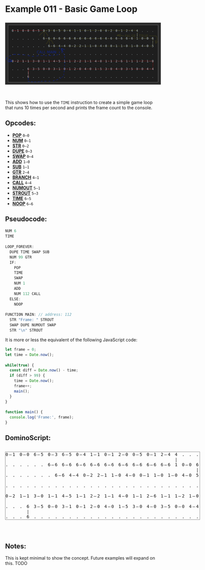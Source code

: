 Example 011 - Basic Game Loop
=======================================

<img style="margin: 0.5rem 0 2rem;" src="../docs/example-011-flow.png" alt="Dominos" width="900">

This shows how to use the `TIME` instruction to create a simple game loop that runs 10 times per second and prints the frame count to the console.
 
## Opcodes:
- [**POP**](../readme.md#pop) `0—0`
- [**NUM**](../readme.md#num) `0—1`
- [**STR**](../readme.md#str) `0—2`
- [**DUPE**](../readme.md#dupe) `0—3`
- [**SWAP**](../readme.md#swap) `0—4`
- [**ADD**](../readme.md#add) `1—0`
- [**SUB**](../readme.md#sub) `1—1`
- [**GTR**](../readme.md#gtr) `2—4`
- [**BRANCH**](../readme.md#branch) `4—1`
- [**CALL**](../readme.md#call) `4—4`
- [**NUMOUT**](../readme.md#numout) `5—1`
- [**STROUT**](../readme.md#strout) `5—3`
- [**TIME**](../readme.md#time) `6—5`
- [**NOOP**](../readme.md#noop) `6—6`

## Pseudocode:

```js
NUM 6
TIME

LOOP_FOREVER:
  DUPE TIME SWAP SUB
  NUM 99 GTR
  IF:
    POP
    TIME
    SWAP
    NUM 1
    ADD
    NUM 112 CALL
  ELSE:
    NOOP

FUNCTION MAIN: // address: 112
  STR "Frame: " STROUT
  SWAP DUPE NUMOUT SWAP
  STR "\n" STROUT
```

It is more or less the equivalent of the following JavaScript code:

```js
let frame = 0;
let time = Date.now();

while(true) {
  const diff = Date.now() - time;
  if (diff > 99) {
    time = Date.now();
    frame++;
    main();
  }
}

function main() {
  console.log('Frame:', frame);
}
```

## DominoScript:

<pre class="ds">
0—1 0—0 6—5 0—3 6—5 0—4 1—1 0—1 2—0 0—5 0—1 2—4 4 . . .
                                                |      
. . . . . . 6—6 6—6 6—6 6—6 6—6 6—6 6—6 6—6 6—6 1 0—0 6
                                                      |
. . . . . . . 6—6 4—4 0—2 2—1 1—0 4—0 0—1 1—0 1—0 4—0 5
                                                       
. . . . . . . . . . . . . . . . . . . . . . . . . . . .
                                                       
0—2 1—1 3—0 1—1 4—5 1—1 2—2 1—1 4—0 1—1 2—6 1—1 1—2 1—0
                                                       
. . . 6 3—5 0—0 3—1 0—1 2—0 4—0 1—5 3—0 4—0 3—5 0—0 4—4
      |                                                
. . . 6 . . . . . . . . . . . . . . . . . . . . . . . .
</pre>

## Notes:
This is kept minimal to show the concept. Future examples will expand on this. TODO

<style>
  .ds {position: relative;line-height: 1.2;letter-spacing: 3px;border: 1px solid gray;margin-bottom: 2.5rem;display: inline-block;}
</style>
